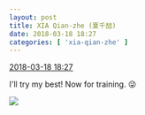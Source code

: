 ```yaml
---
layout: post
title: XIA Qian-zhe (夏千喆)
date: 2018-03-18 18:27
categories: [ 'xia-qian-zhe' ]
---
```


<div class="weibo-info">
  <a href="https://weibo.com/6505420082/G7XZyczAi">2018-03-18 18:27</a>
</div>

I'll try my best! Now for training. :stuck_out_tongue_winking_eye:

<!-- more -->

<a href="http://wx2.sinaimg.cn/mw690/0076g4Wmgy1fph57hd22oj31401hcqg0.jpg">
  <img class="weibo-pic-preview" src="http://wx2.sinaimg.cn/orj360/0076g4Wmgy1fph57hd22oj31401hcqg0.jpg" />
</a>
